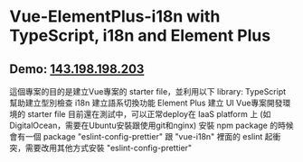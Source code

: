 # Vue-ElementPlus-i18n with TypeScript, i18n and Element Plus
## Demo: [143.198.198.203](http://143.198.198.203)

這個專案的目的是建立Vue專案的 starter file，並利用以下 library:
TypeScript 幫助建立型別檢查
i18n 建立語系切換功能
Element Plus 建立 UI Vue專案開發環境的 starter file
目前還在測試中，可以正常deploy在 IaaS platform 上
(如DigitalOcean，需要在Ubuntu安裝跟使用git和nginx)
安裝 npm package 的時候會有一個 package "eslint-config-prettier" 跟 "vue-i18n" 裡面的 eslint 起衝突，需要改用其他方式安裝 "eslint-config-prettier"
